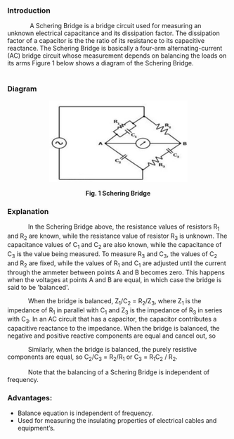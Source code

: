 ### Introduction
&nbsp;&nbsp;&nbsp;&nbsp;&nbsp;&nbsp;&nbsp;&nbsp;&nbsp;&nbsp;&nbsp;&nbsp; A Schering Bridge is a bridge circuit used for measuring an unknown electrical capacitance and its dissipation factor. The dissipation factor of a capacitor is the the ratio of its resistance to its capacitive reactance. The Schering Bridge is basically a four-arm alternating-current (AC) bridge circuit whose measurement depends on balancing the loads on its arms Figure 1 below shows a diagram of the Schering Bridge.<br><br>

### Diagram
<center>

![circuit](images/circuit.png) 

**Fig. 1 Schering Bridge**

</center>

### Explanation
&nbsp;&nbsp;&nbsp;&nbsp;&nbsp;&nbsp;&nbsp;&nbsp;&nbsp;&nbsp;&nbsp;&nbsp;In the Schering Bridge above, the resistance values of resistors R<sub>1</sub> and R<sub>2</sub> are known, while the resistance value of resistor R<sub>3</sub> is unknown. The capacitance values of C<sub>1</sub> and C<sub>2</sub> are also known, while the capacitance of C<sub>3</sub> is the value being measured. To measure R<sub>3</sub> and C<sub>3</sub>, the values of C<sub>2</sub> and R<sub>2</sub> are fixed, while the values of R<sub>1</sub> and C<sub>1</sub> are adjusted until the current through the ammeter between points A and B becomes zero. This happens when the voltages at points A and B are equal, in which case the bridge is said to be 'balanced'.

&nbsp;&nbsp;&nbsp;&nbsp;&nbsp;&nbsp;&nbsp;&nbsp;&nbsp;&nbsp;&nbsp;&nbsp;When the bridge is balanced, Z<sub>1</sub>/C<sub>2</sub> = R<sub>2</sub>/Z<sub>3</sub>, where Z<sub>1</sub> is the impedance of R<sub>1</sub> in parallel with C<sub>1</sub> and Z<sub>3</sub> is the impedance of R<sub>3</sub> in series with C<sub>3</sub>. In an AC circuit that has a capacitor, the capacitor contributes a capacitive reactance to the impedance. When the bridge is balanced, the negative and positive reactive components are equal and cancel out, so

&nbsp;&nbsp;&nbsp;&nbsp;&nbsp;&nbsp;&nbsp;&nbsp;&nbsp;&nbsp;&nbsp;&nbsp;Similarly, when the bridge is balanced, the purely resistive components are equal, so C<sub>2</sub>/C<sub>3</sub> = R<sub>2</sub>/R<sub>1</sub> or C<sub>3</sub> = R<sub>1</sub>C<sub>2</sub> / R<sub>2</sub>.

&nbsp;&nbsp;&nbsp;&nbsp;&nbsp;&nbsp;&nbsp;&nbsp;&nbsp;&nbsp;&nbsp;&nbsp;Note that the balancing of a Schering Bridge is independent of frequency.


### Advantages:
* Balance equation is independent of frequency.
* Used for measuring the insulating properties of electrical cables and equipment’s.



